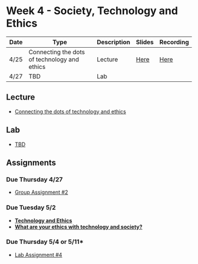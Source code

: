 # Week 4 - Society, Technology and Ethics

Date|Type|Description|Slides|Recording|
|---|----|-----------|------|---------|
|4/25|Connecting the dots of technology and ethics|Lecture|[Here](../materials/AA191_S_W4_Lecture_4.pdf)|[Here](https://ucla.zoom.us/rec/share/JuDRVgNRlBWQWCbCqt-PX1uOyUUvW7SoMB_s7ha1r1XzvusswfHwTZHtAdVGoZrV.qHlX2-Wnfw7y9Vtr)
|4/27|TBD|Lab|||

## Lecture

- [Connecting the dots of technology and ethics](../materials/AA191_S_W4_Lecture_4.pdf)

## Lab

- [TBD](../labs/week4/index.md)

<!-- ## Group Exercise

Instructions here:

- [https://tinyurl.com/aa191-427ex](https://tinyurl.com/aa191-427ex) -->


## Assignments

### Due Thursday 4/27

- [Group Assignment #2](../assignments/week3/group_assignment.md)

### Due Tuesday 5/2

- [**Technology and Ethics**](../assignments/week4/reading.md)
- [**What are your ethics with technology and society?**](../assignments/week4/thinking_cap.md)

### Due Thursday 5/4 or 5/11*

- [Lab Assignment #4](../assignments/week4/lab_assignment.md)
